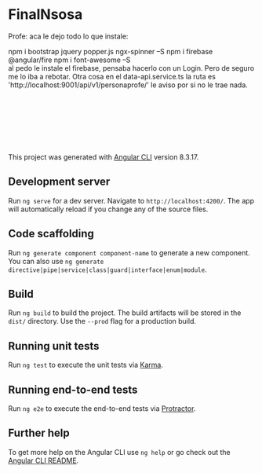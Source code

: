 # FinalNsosa
Profe: aca le dejo todo lo que instale:

npm i bootstrap jquery popper.js ngx-spinner –S
npm i firebase @angular/fire
npm i font-awesome –S
<br>
al pedo le instale el firebase, pensaba hacerlo con un Login. Pero de seguro me lo iba a rebotar.
 Otra cosa en el data-api.service.ts la ruta es 'http://localhost:9001/api/v1/personaprofe/'  le aviso por si no le trae nada.


<br>
<br>
<br>
<br>
<br>
<br>




This project was generated with [Angular CLI](https://github.com/angular/angular-cli) version 8.3.17.

## Development server

Run `ng serve` for a dev server. Navigate to `http://localhost:4200/`. The app will automatically reload if you change any of the source files.

## Code scaffolding

Run `ng generate component component-name` to generate a new component. You can also use `ng generate directive|pipe|service|class|guard|interface|enum|module`.

## Build

Run `ng build` to build the project. The build artifacts will be stored in the `dist/` directory. Use the `--prod` flag for a production build.

## Running unit tests

Run `ng test` to execute the unit tests via [Karma](https://karma-runner.github.io).

## Running end-to-end tests

Run `ng e2e` to execute the end-to-end tests via [Protractor](http://www.protractortest.org/).

## Further help

To get more help on the Angular CLI use `ng help` or go check out the [Angular CLI README](https://github.com/angular/angular-cli/blob/master/README.md).
